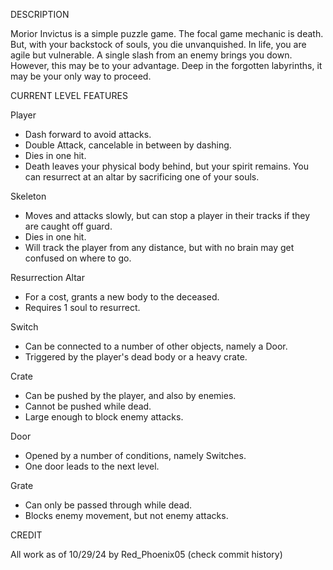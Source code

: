 DESCRIPTION

Morior Invictus is a simple puzzle game. The focal game mechanic is death. But, with your backstock of souls, you die unvanquished.
In life, you are agile but vulnerable. A single slash from an enemy brings you down. However, this may be to your advantage. Deep in the forgotten labyrinths, it may be your only way to proceed.



CURRENT LEVEL FEATURES

Player
- Dash forward to avoid attacks.
- Double Attack, cancelable in between by dashing.
- Dies in one hit.
- Death leaves your physical body behind, but your spirit remains. You can resurrect at an altar by sacrificing one of your souls.

Skeleton
- Moves and attacks slowly, but can stop a player in their tracks if they are caught off guard.
- Dies in one hit.
- Will track the player from any distance, but with no brain may get confused on where to go.

Resurrection Altar
- For a cost, grants a new body to the deceased.
- Requires 1 soul to resurrect.

Switch
- Can be connected to a number of other objects, namely a Door.
- Triggered by the player's dead body or a heavy crate.

Crate
- Can be pushed by the player, and also by enemies.
- Cannot be pushed while dead.
- Large enough to block enemy attacks.

Door
- Opened by a number of conditions, namely Switches.
- One door leads to the next level.

Grate
- Can only be passed through while dead.
- Blocks enemy movement, but not enemy attacks.



CREDIT

All work as of 10/29/24 by Red_Phoenix05 (check commit history)
